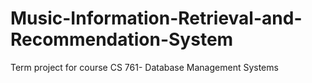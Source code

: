 # Music-Information-Retrieval-and-Recommendation-System
Term project for course CS 761- Database Management Systems
